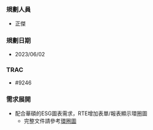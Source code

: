 ### <div id="user">規劃人員</div>
* 正傑
  
### <div id="updatedate">規劃日期</div>
* 2023/06/02
  
### <div id="trac">TRAC</div>
* #9246
  
### <div id="requirement">需求展開</div>
* 配合華碩的ESG圖表需求，RTE增加表單/報表顯示環圈圖
  * 完整文件請參考[環圈圖](../../../RTE/IDE/FORM/OADisplayEmbed/donutschart.md)
  
